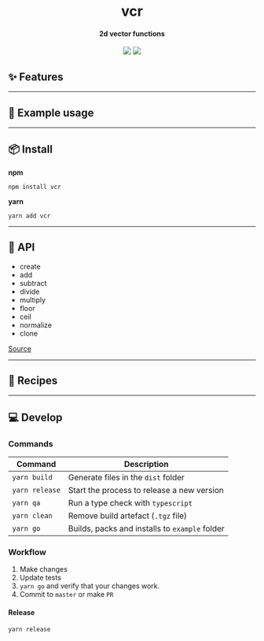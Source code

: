 <h1 align="center">
  vcr
</h1>
<h4 align="center">
    2d vector functions
</h4>

<div align="center">
  <img src="https://badgen.net/npm/v/vcr?icon=npm" />
  <img src="https://badgen.net/bundlephobia/minzip/vcr" />
</div>

## :sparkles: Features

---

## :wrench: Example usage

---

## :package: Install

**npm**

```
npm install vcr
```

**yarn**

```
yarn add vcr
```

---

## :newspaper: API

- create
- add
- subtract
- divide
- multiply
- floor
- ceil
- normalize
- clone

[Source](src/index.ts)

---

## :book: Recipes

---

## :computer: Develop

### Commands

| Command        | Description                                    |
| -------------- | ---------------------------------------------- |
| `yarn build`   | Generate files in the `dist` folder            |
| `yarn release` | Start the process to release a new version     |
| `yarn qa`      | Run a type check with `typescript`             |
| `yarn clean`   | Remove build artefact (`.tgz` file)            |
| `yarn go`      | Builds, packs and installs to `example` folder |

### Workflow

1. Make changes
2. Update tests
3. `yarn go` and verify that your changes work.
4. Commit to `master` or make `PR`

#### Release

`yarn release`
